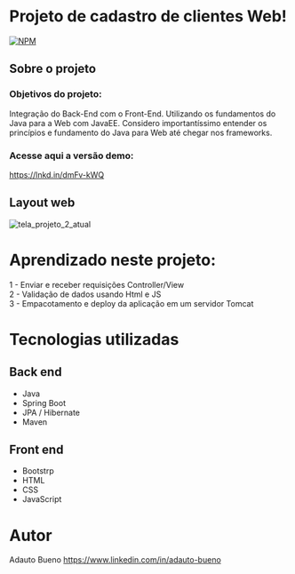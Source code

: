 # Projeto de cadastro de clientes Web!
[![NPM](https://img.shields.io/npm/l/react)](https://github.com/adautob/clientes-web/blob/main/LICENSE) 

## Sobre o projeto

### Objetivos do projeto:
Integração do Back-End com o Front-End. Utilizando os fundamentos do Java para a Web com JavaEE. Considero importantíssimo entender os princípios e fundamento do Java para Web até chegar nos frameworks.

### Acesse aqui a versão demo:
https://lnkd.in/dmFv-kWQ

## Layout web

![tela_projeto_2_atual](https://user-images.githubusercontent.com/95452249/195747475-385ac7db-40dd-43e6-b094-322d24a6f9f6.png)


# Aprendizado neste projeto:

1 - Enviar e receber requisições Controller/View  
2 - Validação de dados usando Html e JS  
3 - Empacotamento e deploy da aplicação em um servidor Tomcat

# Tecnologias utilizadas
## Back end
- Java
- Spring Boot
- JPA / Hibernate
- Maven
## Front end
- Bootstrp
- HTML
- CSS
- JavaScript

# Autor
Adauto Bueno
https://www.linkedin.com/in/adauto-bueno
